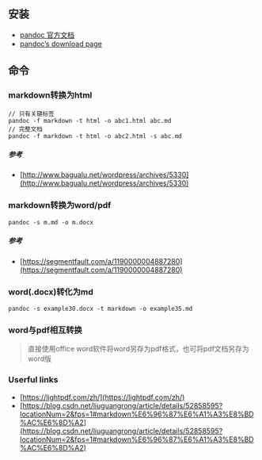 ## 安装

-   [pandoc 官方文档](https://pandoc.org/getting-started.html)
-   [pandoc’s download page](https://github.com/jgm/pandoc/releases/tag/2.1.3)

## 命令

### markdown转换为html

```shell
// 只有关键标签
pandoc -f markdown -t html -o abc1.html abc.md
// 完整文档
pandoc -f markdown -t html -o abc2.html -s abc.md
```

##### 参考

-   [http://www.bagualu.net/wordpress/archives/5330](http://www.bagualu.net/wordpress/archives/5330)

### markdown转换为word/pdf

```shell
pandoc -s m.md -o m.docx

```

##### 参考

-   [https://segmentfault.com/a/1190000004887280](https://segmentfault.com/a/1190000004887280)

### word(.docx)转化为md

    pandoc -s example30.docx -t markdown -o example35.md
    

### word与pdf相互转换

> 直接使用office word软件将word另存为pdf格式，也可将pdf文档另存为word版

### Userful links

-   [https://lightpdf.com/zh/](https://lightpdf.com/zh/)
-   [https://blog.csdn.net/liuguangrong/article/details/52858595?locationNum=2&fps=1#markdown%E6%96%87%E6%A1%A3%E8%BD%AC%E6%8D%A2](https://blog.csdn.net/liuguangrong/article/details/52858595?locationNum=2&fps=1#markdown%E6%96%87%E6%A1%A3%E8%BD%AC%E6%8D%A2)
